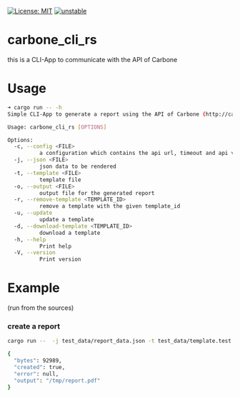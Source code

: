 [![License: MIT](https://img.shields.io/badge/License-MIT-yellow.svg)](https://opensource.org/licenses/MIT)
[![unstable](http://badges.github.io/stability-badges/dist/unstable.svg)](http://github.com/badges/stability-badges)

# carbone_cli_rs

this is a CLI-App to communicate with the API of Carbone

# Usage

```bash
➜ cargo run -- -h
Simple CLI-App to generate a report using the API of Carbone (http://carbone.io)

Usage: carbone_cli_rs [OPTIONS]

Options:
  -c, --config <FILE>
          a configuration which contains the api url, timeout and api version
  -j, --json <FILE>
          json data to be rendered
  -t, --template <FILE>
          template file
  -o, --output <FILE>
          output file for the generated report
  -r, --remove-template <TEMPLATE_ID>
          remove a template with the given template_id
  -u, --update
          update a template
  -d, --download-template <TEMPLATE_ID>
          download a template
  -h, --help
          Print help
  -V, --version
          Print version
```

# Example

(run from the sources)

### create a report

```bash
cargo run --  -j test_data/report_data.json -t test_data/template.test.odt -o /tmp/report.pdf

{
  "bytes": 92989,
  "created": true,
  "error": null,
  "output": "/tmp/report.pdf"
}
```
